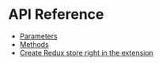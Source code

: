 # API Reference

- [Parameters](Arguments.md)
- [Methods](Methods.md)
- [Create Redux store right in the extension](Methods.md)
